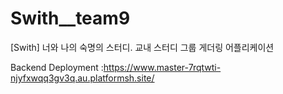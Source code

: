 # Swith__team9
[Swith] 너와 나의 숙명의 스터디. 교내 스터디 그룹 게더링 어플리케이션

Backend Deployment
:https://www.master-7rqtwti-njyfxwqq3gv3q.au.platformsh.site/

